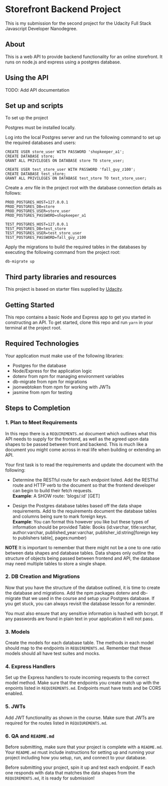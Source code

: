 # Storefront Backend Project

This is my submission for the second project for the Udacity Full Stack Javascript Developer Nanodegree.

## About

This is a web API to provide backend functionality for an online storefront. It runs on node.js and express using a postgres database.

## Using the API

TODO: Add API documentation

## Set up and scripts

To set up the project

Postgres must be installed locally.

Log into the local Postgres server and run the following command to set up the required databases and users:

```
CREATE USER store_user WITH PASSWORD 'shopkeeper_a1';
CREATE DATABASE store;
GRANT ALL PRIVILEGES ON DATABASE store TO store_user;

CREATE USER test_store_user WITH PASSWORD 'fall_guy_z100';
CREATE DATABASE test_store;
GRANT ALL PRIVILEGES ON DATABASE test_store TO test_store_user;
```

Create a .env file in the project root with the database connection details as follows:

```
PROD_POSTGRES_HOST=127.0.0.1
PROD_POSTGRES_DB=store
PROD_POSTGRES_USER=store_user
PROD_POSTGRES_PASSWORD=shopkeeper_a1

TEST_POSTGRES_HOST=127.0.0.1
TEST_POSTGRES_DB=test_store
TEST_POSTGRES_USER=test_store_user
TEST_POSTGRES_PASSWORD=fall_guy_z100
```

Apply the migrations to build the required tables in the databases by executing the following command from the project root:

```
db-migrate up
```

## Third party libraries and resources

This project is based on starter files supplied by [Udacity](https://www.udacity.com/).

## Getting Started

This repo contains a basic Node and Express app to get you started in constructing an API. To get started, clone this repo and run `yarn` in your terminal at the project root.

## Required Technologies

Your application must make use of the following libraries:

- Postgres for the database
- Node/Express for the application logic
- dotenv from npm for managing environment variables
- db-migrate from npm for migrations
- jsonwebtoken from npm for working with JWTs
- jasmine from npm for testing

## Steps to Completion

### 1. Plan to Meet Requirements

In this repo there is a `REQUIREMENTS.md` document which outlines what this API needs to supply for the frontend, as well as the agreed upon data shapes to be passed between front and backend. This is much like a document you might come across in real life when building or extending an API.

Your first task is to read the requirements and update the document with the following:

- Determine the RESTful route for each endpoint listed. Add the RESTful route and HTTP verb to the document so that the frontend developer can begin to build their fetch requests.  
  **Example**: A SHOW route: 'blogs/:id' [GET]

- Design the Postgres database tables based off the data shape requirements. Add to the requirements document the database tables and columns being sure to mark foreign keys.  
  **Example**: You can format this however you like but these types of information should be provided
  Table: Books (id:varchar, title:varchar, author:varchar, published_year:varchar, publisher_id:string[foreign key to publishers table], pages:number)

**NOTE** It is important to remember that there might not be a one to one ratio between data shapes and database tables. Data shapes only outline the structure of objects being passed between frontend and API, the database may need multiple tables to store a single shape.

### 2. DB Creation and Migrations

Now that you have the structure of the databse outlined, it is time to create the database and migrations. Add the npm packages dotenv and db-migrate that we used in the course and setup your Postgres database. If you get stuck, you can always revisit the database lesson for a reminder.

You must also ensure that any sensitive information is hashed with bcrypt. If any passwords are found in plain text in your application it will not pass.

### 3. Models

Create the models for each database table. The methods in each model should map to the endpoints in `REQUIREMENTS.md`. Remember that these models should all have test suites and mocks.

### 4. Express Handlers

Set up the Express handlers to route incoming requests to the correct model method. Make sure that the endpoints you create match up with the enpoints listed in `REQUIREMENTS.md`. Endpoints must have tests and be CORS enabled.

### 5. JWTs

Add JWT functionality as shown in the course. Make sure that JWTs are required for the routes listed in `REQUIUREMENTS.md`.

### 6. QA and `README.md`

Before submitting, make sure that your project is complete with a `README.md`. Your `README.md` must include instructions for setting up and running your project including how you setup, run, and connect to your database.

Before submitting your project, spin it up and test each endpoint. If each one responds with data that matches the data shapes from the `REQUIREMENTS.md`, it is ready for submission!
